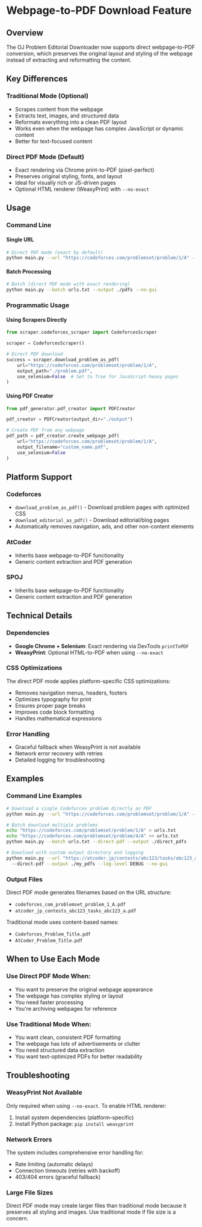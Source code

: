 # Webpage-to-PDF Download Feature

## Overview

The OJ Problem Editorial Downloader now supports direct webpage-to-PDF conversion, which preserves the original layout and styling of the webpage instead of extracting and reformatting the content.

## Key Differences

### Traditional Mode (Optional)
- Scrapes content from the webpage
- Extracts text, images, and structured data
- Reformats everything into a clean PDF layout
- Works even when the webpage has complex JavaScript or dynamic content
- Better for text-focused content

### Direct PDF Mode (Default)
- Exact rendering via Chrome print-to-PDF (pixel-perfect)
- Preserves original styling, fonts, and layout
- Ideal for visually rich or JS-driven pages
- Optional HTML renderer (WeasyPrint) with `--no-exact`

## Usage

### Command Line

#### Single URL
```bash
# Direct PDF mode (exact by default)
python main.py --url "https://codeforces.com/problemset/problem/1/A" --no-gui
```

#### Batch Processing
```bash
# Batch (direct PDF mode with exact rendering)
python main.py --batch urls.txt --output ./pdfs --no-gui
```

### Programmatic Usage

#### Using Scrapers Directly
```python
from scraper.codeforces_scraper import CodeforcesScraper

scraper = CodeforcesScraper()

# Direct PDF download
success = scraper.download_problem_as_pdf(
    url="https://codeforces.com/problemset/problem/1/A",
    output_path="./problem.pdf",
    use_selenium=False  # Set to True for JavaScript-heavy pages
)
```

#### Using PDF Creator
```python
from pdf_generator.pdf_creator import PDFCreator

pdf_creator = PDFCreator(output_dir="./output")

# Create PDF from any webpage
pdf_path = pdf_creator.create_webpage_pdf(
    url="https://codeforces.com/problemset/problem/1/A",
    output_filename="custom_name.pdf",
    use_selenium=False
)
```

## Platform Support

### Codeforces
- `download_problem_as_pdf()` - Download problem pages with optimized CSS
- `download_editorial_as_pdf()` - Download editorial/blog pages
- Automatically removes navigation, ads, and other non-content elements

### AtCoder
- Inherits base webpage-to-PDF functionality
- Generic content extraction and PDF generation

### SPOJ
- Inherits base webpage-to-PDF functionality
- Generic content extraction and PDF generation

## Technical Details

### Dependencies
- **Google Chrome + Selenium**: Exact rendering via DevTools `printToPDF`
- **WeasyPrint**: Optional HTML-to-PDF when using `--no-exact`

### CSS Optimizations
The direct PDF mode applies platform-specific CSS optimizations:
- Removes navigation menus, headers, footers
- Optimizes typography for print
- Ensures proper page breaks
- Improves code block formatting
- Handles mathematical expressions

### Error Handling
- Graceful fallback when WeasyPrint is not available
- Network error recovery with retries
- Detailed logging for troubleshooting

## Examples

### Command Line Examples
```bash
# Download a single Codeforces problem directly as PDF
python main.py --url "https://codeforces.com/problemset/problem/1/A" --direct-pdf --no-gui

# Batch download multiple problems
echo "https://codeforces.com/problemset/problem/1/A" > urls.txt
echo "https://codeforces.com/problemset/problem/4/A" >> urls.txt
python main.py --batch urls.txt --direct-pdf --output ./direct_pdfs

# Download with custom output directory and logging
python main.py --url "https://atcoder.jp/contests/abc123/tasks/abc123_a" \\
  --direct-pdf --output ./my_pdfs --log-level DEBUG --no-gui
```

### Output Files
Direct PDF mode generates filenames based on the URL structure:
- `codeforces_com_problemset_problem_1_A.pdf`
- `atcoder_jp_contests_abc123_tasks_abc123_a.pdf`

Traditional mode uses content-based names:
- `Codeforces_Problem_Title.pdf`
- `AtCoder_Problem_Title.pdf`

## When to Use Each Mode

### Use Direct PDF Mode When:
- You want to preserve the original webpage appearance
- The webpage has complex styling or layout
- You need faster processing
- You're archiving webpages for reference

### Use Traditional Mode When:
- You want clean, consistent PDF formatting
- The webpage has lots of advertisements or clutter
- You need structured data extraction
- You want text-optimized PDFs for better readability

## Troubleshooting

### WeasyPrint Not Available
Only required when using `--no-exact`. To enable HTML renderer:

1. Install system dependencies (platform-specific)
2. Install Python package: `pip install weasyprint`

### Network Errors
The system includes comprehensive error handling for:
- Rate limiting (automatic delays)
- Connection timeouts (retries with backoff)
- 403/404 errors (graceful fallback)

### Large File Sizes
Direct PDF mode may create larger files than traditional mode because it preserves all styling and images. Use traditional mode if file size is a concern.
